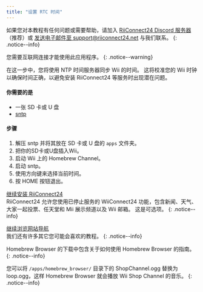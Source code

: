 ```yaml
---
title: "设置 RTC 时间"
---
```


如果您对本教程有任何问题或需要帮助，请加入 [RiiConnect24 Discord 服务器](https://discord.gg/rc24)（推荐）或 [发送电子邮件至 support@riiconnect24.net](mailto:support@riiconnect24.net) 与我们联系。
{: .notice--info}

您需要互联网连接才能使用此应用程序。
{: .notice--warning}

在这一步中，您将使用 NTP 时间服务器同步 Wii 的时间。 这将校准您的 Wii 时钟以确保时间正确，以避免安装 RiiConnect24 等服务时出现潜在问题。

#### 你需要的是
* 一张 SD 卡或 U 盘
* [sntp](https://hbb1.oscwii.org/hbb/sntp/sntp.zip)

#### 步骤

1. 解压 sntp 并将其放在 SD 卡或 U 盘的 `apps` 文件夹。
2. 把你的SD卡或U盘插入Wii。
3. 启动 Wii 上的 Homebrew Channel。
4. 启动 sntp。
5. 使用方向键来选择当前时间。
6. 按 HOME 按钮退出。

[继续安装 RiiConnect24](riiconnect24)<br> RiiConnect24 允许您使用已停止服务的 WiiConnect24 功能，包含新闻、天气、大家一起投票、任天堂和 Mii 展示频道以及 Wii 邮箱。 这是可选项。
{: .notice--info}

[继续浏览网站导航](site-navigation)<br> 我们还有许多其它您可能会喜欢的教程。
{: .notice--info}

Homebrew Browser 的下载中包含关于如何使用 Homebrew Browser 的指南。
{: .notice--info}

您可以将 `/apps/homebrew_browser/` 目录下的 ShopChannel.ogg 替换为 loop.ogg，这样 Homebrew Browser 就会播放 Wii Shop Channel 的音乐。
{: .notice--info}
